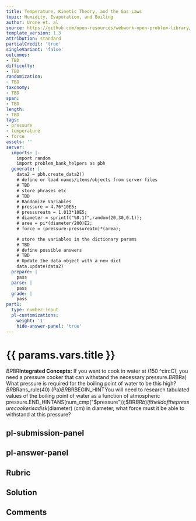 ```yaml
---
title: Temperature, Kinetic Theory, and the Gas Laws
topic: Humidity, Evaporation, and Boiling
author: Urone et. al
source: https://github.com/open-resources/webwork-open-problem-library/tree/master/Contrib/BrockPhysics/College_Physics_Urone/13.Temperature_Kinetic_Theory_and_the_Gas_Laws/Humidity_Evaporation_and_Boiling/NU_U17-13-06-020.pg
template_version: 1.3
attribution: standard
partialCredit: 'true'
singleVariant: 'false'
outcomes:
- TBD
difficulty:
- TBD
randomization:
- TBD
taxonomy:
- TBD
span:
- TBD
length:
- TBD
tags:
- pressure
- temperature
- force
assets: ''
server:
  imports: |-
    import random
    import problem_bank_helpers as pbh
  generate: |-
    data2 = pbh.create_data2()
    # define or load names/items/objects from server files
    # TBD
    # store phrases etc
    # TBD
    # Randomize Variables
    # pressure = 4.76*10E5;
    # pressureatm = 1.013*10E5;
    # diameter = sprintf("%0.1f",random(20,30,0.1));
    # area = pi*(diameter/200)E2;
    # force = (pressure-pressureatm)*(area);

    # store the variables in the dictionary params
    # TBD
    # define possible answers
    # TBD
    # Update the data object with a new dict
    data.update(data2)
  prepare: |
    pass
  parse: |
    pass
  grade: |
    pass
part1:
  type: number-input
  pl-customizations:
    weight: '1'
    hide-answer-panel: 'true'
---
```


# {{ params.vars.title }} 


$BR$BR<b>Integrated Concepts:</b> If you want to cook in water at (150 ^circC), you need a pressure cooker that can withstand the necessary pressure.$BR$BRa) What pressure is required for the boiling point of water to be this high? $BR$BRans_rule(40) (Pa)$BR$BRBEGIN_HINTYou will need to research tabulated values of the boiling point of water as a function of atmospheric pressure.END_HINTANS(num_cmp("$pressure"));$BR$BRb) If the lid of the pressure cooker is a disk ($diameter) (cm) in diameter, what force must it be able to withstand at this pressure?


## pl-submission-panel 


## pl-answer-panel 


## Rubric 


## Solution 


## Comments 



